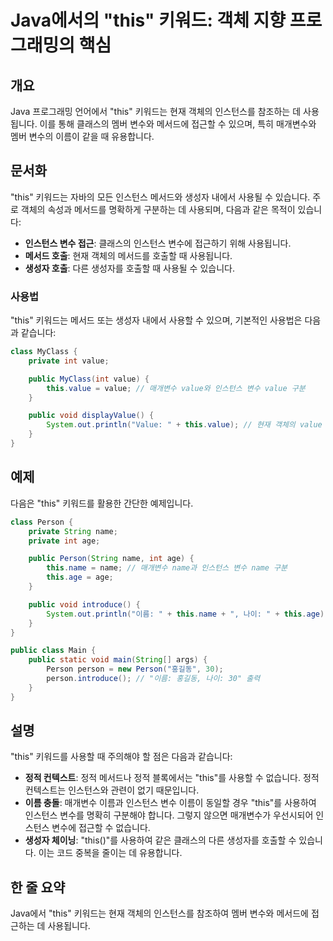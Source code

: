 <!--
Meta Description: # Java에서의 "this" 키워드: 객체 지향 프로그래밍의 핵심 ## 개요 Java 프로그래밍 언어에서 "this" 키워드는 현재 객체의 인스턴스를 참조하는 데 사용됩니다. 이를 통해 클래스의 멤버 변수와 메서드에 접근할 수 있으며, 특히 매개변수와 멤버 변수의 이...
Meta Keywords: 인스턴스, value, public, person, name
-->

# Java에서의 "this" 키워드: 객체 지향 프로그래밍의 핵심

## 개요
Java 프로그래밍 언어에서 "this" 키워드는 현재 객체의 인스턴스를 참조하는 데 사용됩니다. 이를 통해 클래스의 멤버 변수와 메서드에 접근할 수 있으며, 특히 매개변수와 멤버 변수의 이름이 같을 때 유용합니다.

## 문서화
"this" 키워드는 자바의 모든 인스턴스 메서드와 생성자 내에서 사용될 수 있습니다. 주로 객체의 속성과 메서드를 명확하게 구분하는 데 사용되며, 다음과 같은 목적이 있습니다:

- **인스턴스 변수 접근**: 클래스의 인스턴스 변수에 접근하기 위해 사용됩니다.
- **메서드 호출**: 현재 객체의 메서드를 호출할 때 사용됩니다.
- **생성자 호출**: 다른 생성자를 호출할 때 사용될 수 있습니다.

### 사용법
"this" 키워드는 메서드 또는 생성자 내에서 사용할 수 있으며, 기본적인 사용법은 다음과 같습니다:

```java
class MyClass {
    private int value;

    public MyClass(int value) {
        this.value = value; // 매개변수 value와 인스턴스 변수 value 구분
    }

    public void displayValue() {
        System.out.println("Value: " + this.value); // 현재 객체의 value 출력
    }
}
```

## 예제
다음은 "this" 키워드를 활용한 간단한 예제입니다.

```java
class Person {
    private String name;
    private int age;

    public Person(String name, int age) {
        this.name = name; // 매개변수 name과 인스턴스 변수 name 구분
        this.age = age;
    }

    public void introduce() {
        System.out.println("이름: " + this.name + ", 나이: " + this.age);
    }
}

public class Main {
    public static void main(String[] args) {
        Person person = new Person("홍길동", 30);
        person.introduce(); // "이름: 홍길동, 나이: 30" 출력
    }
}
```

## 설명
"this" 키워드를 사용할 때 주의해야 할 점은 다음과 같습니다:

- **정적 컨텍스트**: 정적 메서드나 정적 블록에서는 "this"를 사용할 수 없습니다. 정적 컨텍스트는 인스턴스와 관련이 없기 때문입니다.
- **이름 충돌**: 매개변수 이름과 인스턴스 변수 이름이 동일할 경우 "this"를 사용하여 인스턴스 변수를 명확히 구분해야 합니다. 그렇지 않으면 매개변수가 우선시되어 인스턴스 변수에 접근할 수 없습니다.
- **생성자 체이닝**: "this()"를 사용하여 같은 클래스의 다른 생성자를 호출할 수 있습니다. 이는 코드 중복을 줄이는 데 유용합니다.

## 한 줄 요약
Java에서 "this" 키워드는 현재 객체의 인스턴스를 참조하여 멤버 변수와 메서드에 접근하는 데 사용됩니다.
